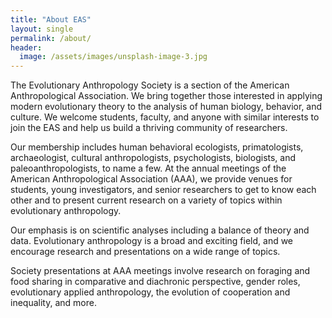 ```yaml
---
title: "About EAS"
layout: single
permalink: /about/
header:
  image: /assets/images/unsplash-image-3.jpg
---
```


The Evolutionary Anthropology Society is a section of the American Anthropological Association. We bring together those interested in applying modern evolutionary theory to the analysis of human biology, behavior, and culture. We welcome students, faculty, and anyone with similar interests to join the EAS and help us build a thriving community of researchers.

Our membership includes human behavioral ecologists, primatologists, archaeologist, cultural anthropologists, psychologists, biologists, and paleoanthropologists, to name a few. At the annual meetings of the American Anthropological Association (AAA), we provide venues for students, young investigators, and senior researchers to get to know each other and to present current research on a variety of topics within evolutionary anthropology.

Our emphasis is on scientific analyses including a balance of theory and data. Evolutionary anthropology is a broad and exciting field, and we encourage research and presentations on a wide range of topics.

Society presentations at AAA meetings involve research on foraging and food sharing in comparative and diachronic perspective, gender roles, evolutionary applied anthropology, the evolution of cooperation and inequality, and more.
